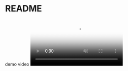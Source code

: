 # README
demo video
<video src="https://user-images.githubusercontent.com/78842284/230729719-6921b666-bdb5-4482-a1af-aa691a38dd15.mp4" playsinline autoplay muted loop poster="https://user-images.githubusercontent.com/78842284/230730625-f477a6b5-b151-4e65-8393-9ffc26a9b919.jpg#t=0.001" controls>
</video>



